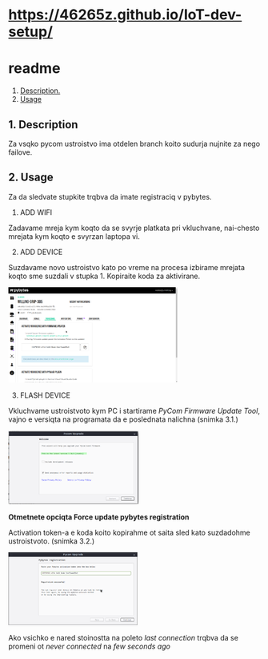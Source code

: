 <!--git submodules OR branches ?-->

<!--mkdocs, jekyll, hugo !?-->

<!--wiki, gh pages ?-->

<!--nested or separate docs repo?-->



<!--TOC-->

<!--Add device-->

<!--Deploy  code from github-->

<!--Integrate webhook-->

<!--Test the hook-->

# https://46265z.github.io/IoT-dev-setup/


# readme

1. [ Description. ](#desc)
2. [ Usage ](#usage)

<a name="desc"></a>

## 1. Description

Za vsqko pycom ustroistvo ima otdelen branch koito sudurja nujnite za nego failove.



<a name="usage"></a>

## 2. Usage

Za da sledvate stupkite trqbva da imate registraciq v pybytes.

1. ADD WIFI

Zadavame mreja kym koqto da se svyrje platkata pri vkluchvane, nai-chesto mrejata kym koqto e svyrzan laptopa vi.

2. ADD DEVICE

Suzdavame novo ustroistvo kato po vreme na procesa izbirame mrejata koqto sme suzdali v stupka 1. Kopiraite koda za aktivirane.

<img src="docs/img/ref-token.png" alt="add-device" style="zoom: 33%;" />

3. FLASH DEVICE

Vkluchvame ustroistvoto kym PC i startirame _PyCom Firmware Update Tool_, vajno e versiqta na programata da e poslednata nalichna (snimka 3.1.) 

<img src="docs/img/pycomflasher.png" alt="pycomflasher" style="zoom: 33%;" />

[^3.1.]: check for latest version

**Otmetnete opciqta Force update pybytes registration**

Activation token-a e koda koito kopirahme ot saita sled kato suzdadohme ustroistvoto. (snimka 3.2.)

<img src="docs/img/pybytes-reg.png" alt="pybytes-reg" style="zoom: 33%;" />

[^3.2.]: device activation/registration

Ako vsichko e nared stoinostta na poleto _last connection_ trqbva da se promeni ot _never connected_ na _few seconds ago_
